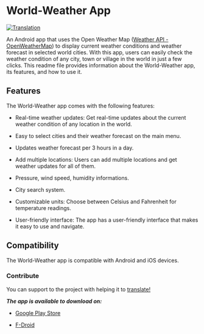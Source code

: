 # World-Weather App
[![Translation](https://hosted.weblate.org/widgets/world-weather/-/svg-badge.svg)](https://hosted.weblate.org/engage/world-weather/)

An Android app that uses the Open Weather Map ([Weather API - OpenWeatherMap](https://openweathermap.org/API)) to display current weather conditions and weather forecast in selected world cities. With this app, users can easily check the weather condition of any city, town or village in the world in just a few clicks. This readme file provides information about the World-Weather app, its features, and how to use it.

## Features

The World-Weather app comes with the following features:

- Real-time weather updates: Get real-time updates about the current weather condition of any location in the world.

- Easy to select cities and their weather forecast on the main menu.

- Updates weather forecast per 3 hours in a day.

- Add multiple locations: Users can add multiple locations and get weather updates for all of them.

- Pressure, wind speed, humidity informations.

- City search system.

- Customizable units: Choose between Celsius and Fahrenheit for temperature readings.

- User-friendly interface: The app has a user-friendly interface that makes it easy to use and navigate.

## Compatibility

The World-Weather app is compatible with Android and iOS devices.

### Contribute

You can support to the project with helping it to [translate!](https://hosted.weblate.org/engage/world-weather/)

***The app is available to download on:***

- [Google Play Store](https://play.google.com/store/apps/details?id=com.haringeymobile.ukweather)

- [F-Droid](https://f-droid.org/packages/com.haringeymobile.ukweather/)


